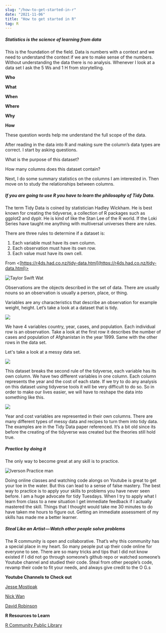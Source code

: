 ```yaml
---
slug: "/how-to-get-started-in-r"
date: "2021-11-06"
title: "How to get started in R"
tag: R
---
```


##### Statistics is the science of learning from data

This is the foundation of the field. Data is numbers with a context and we need to understand the context if we are to make sense of the numbers. Without understanding the data there is no analysis. Whenever I look at a data set I ask the 5 Ws and 1 H from storytelling.

**Who**

**What**

**When**

**Where**

**Why**

**How**

These question words help me understand the full scope of the data.

After reading in the data into R and making sure the column’s data types are correct. I start by asking questions.

What is the purpose of this dataset?

How many columns does this dataset contain?

Next, I do some summary statistics on the columns I am interested in. Then move on to study the relationships between columns.

##### If you are going to use R you have to learn the philosophy of Tidy Data.

The term Tidy Data is coined by statistician Hadley Wickham. He is best known for creating the tidyverse, a collection of R packages such as ggplot2 and dyplr. He is kind of like the Stan Lee of the R world. If the Loki Series have taught me anything with multiversal universes there are rules.

There are three rules to determine if a dataset is:

1. Each variable must have its own column.
2. Each observation must have its own row.
3. Each value must have its own cell.

From <[https://r4ds.had.co.nz/tidy-data.html](https://r4ds.had.co.nz/tidy-data.html)>

![Taylor Swift Wat](https://media.giphy.com/media/z8yYEX4pE3lkc/giphy.gif)

Observations are the objects described in the set of data. There are usually nouns so an observation is usually a person, place, or thing.

Variables are any characteristics that describe an observation for example weight, height. Let’s take a look at a dataset that is tidy.

![](https://cdn-images-1.medium.com/max/547/1*gNdmMLSrPX_TyrnONaBYJQ.png)

We have 4 variables country, year, cases, and population. Each individual row is an observation. Take a look at the first row it describes the number of cases and population of Afghanistan in the year 1999. Same with the other rows in the data set.

Let's take a look at a messy data set.

![](https://cdn-images-1.medium.com/max/1024/1*FfdFrzuAcT6fzZggxpDPdA.png)

This dataset breaks the second rule of the tidyverse, each variable has its own column. We have two different variables in one column. Each column represents the year and the cost of each state. If we try to do any analysis on this dataset using tidyverse tools it will be very difficult to do so. So in order to make our lives easier, we will have to reshape the data into something like this.

![](https://cdn-images-1.medium.com/max/215/1*wvPLdE6QWGZI4FxDioWbWA.png)

Year and cost variables are represented in their own columns. There are many different types of messy data and recipes to turn them into tidy data. The examples are in the Tidy Data paper referenced. It’s a bit old since its before the creating of the tidyverse was created but the theories still hold true.

##### Practice by doing it

The only way to become great at any skill is to practice.

![Iverson Practice man](https://media.giphy.com/media/3oEjI105rmEC22CJFK/giphy.gif)

Doing online classes and watching code alongs on Youtube is great to get your toe in the water. But this can lead to a sense of false mastery. The best way to practice is to apply your skills to problems you have never seen before. I am a huge advocate for tidy Tuesdays. When I try to apply what I learn from class to a new situation I get immediate feedback if I actually mastered the skill. Things that I thought would take me 30 minutes to do have taken me hours to figure out. Getting an immediate assessment of my skills has made me a better learner.

##### Steal Like an Artist — Watch other people solve problems

The R community is open and collaborative. That’s why this community has a special place in my heart. So many people put up their code online for everyone to see. There are so many tricks and tips that I did not know existed if I did not go through someone’s github repo or watched someone’s Youtube channel and studied their code. Steal from other people’s code, revamp their code to fit your needs, and always give credit to the O G.s

**Youtube Channels to Check out**

[Jesse Mostipak](https://www.youtube.com/channel/UCE2WK5bvNtDblu4NO9PGtJA) 

[Nick Wan](https://www.youtube.com/c/NickWan/featured)

[David Robinson](https://www.youtube.com/user/safe4democracy)

**R Resources to Learn**

[R Community Public Library](https://rviews.rstudio.com/2021/11/04/bookdown-org/)
